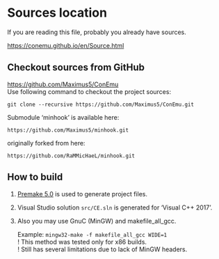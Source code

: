 # Sources location

If you are reading this file, probably you already have sources.

https://conemu.github.io/en/Source.html


## Checkout sources from GitHub

https://github.com/Maximus5/ConEmu  
Use following command to checkout the project sources:

    git clone --recursive https://github.com/Maximus5/ConEmu.git

Submodule ‘minhook’ is available here:
  
    https://github.com/Maximus5/minhook.git

originally forked from here:
  
    https://github.com/RaMMicHaeL/minhook.git


## How to build

1. [Premake 5.0](https://premake.github.io/) is used to generate project files.

2. Visual Studio solution `src/CE.sln` is generated for ‘Visual C++ 2017’.

3. Also you may use GnuC (MinGW) and makefile_all_gcc.

   Example: `mingw32-make -f makefile_all_gcc WIDE=1`  
   ! This method was tested only for x86 builds.  
   ! Still has several limitations due to lack of MinGW headers.
